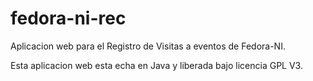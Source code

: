 # fedora-ni-rec
Aplicacion web para el Registro de Visitas a eventos de Fedora-NI.

Esta aplicacion web esta echa en Java y liberada bajo licencia GPL V3.

